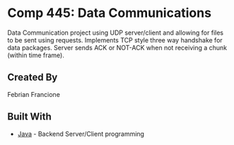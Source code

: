 # Comp 445: Data Communications
Data Communication project using UDP server/client and allowing for files to be sent using requests. Implements TCP style three way handshake for data packages. Server sends ACK or NOT-ACK when not receiving a chunk (within time frame).

## Created By
Febrian Francione

## Built With
* [Java](https://www.java.com/en/) - Backend Server/Client programming
